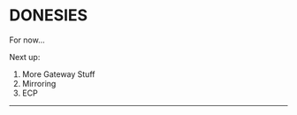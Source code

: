 <!-- .slide: data-background="#E6F7FF" -->

# DONESIES <!-- .element: class="r-fit-text" -->

For now...

Next up:

1. More Gateway Stuff  
2. Mirroring  
3. ECP  

---

